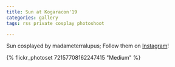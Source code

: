 ```yaml
---
title: Sun at Kogaracon'19
categories: gallery
tags: rss private cosplay photoshoot

---
```


Sun cosplayed by madameterralupus; Follow them on [Instagram](https://www.instagram.com/madameterralupus)!

{% flickr_photoset 72157708162247415 "Medium" %}